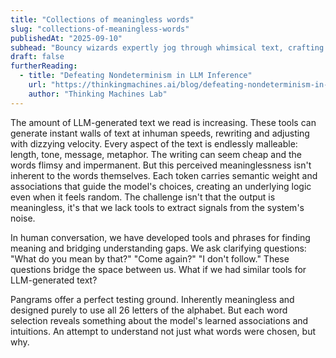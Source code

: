 ```yaml
---
title: "Collections of meaningless words"
slug: "collections-of-meaningless-words"
publishedAt: "2025-09-10"
subhead: "Bouncy wizards expertly jog through whimsical text, crafting zany verbal quips and jokes."
draft: false
furtherReading:
  - title: "Defeating Nondeterminism in LLM Inference"
    url: "https://thinkingmachines.ai/blog/defeating-nondeterminism-in-llm-inference/"
    author: "Thinking Machines Lab"
---
```


The amount of LLM-generated text we read is increasing. These tools can generate instant walls of text at inhuman speeds, rewriting and adjusting with dizzying velocity. Every aspect of the text is endlessly malleable: length, tone, message, metaphor. The writing can seem cheap and the words flimsy and impermanent. But this perceived meaninglessness isn't inherent to the words themselves. Each token carries semantic weight and associations that guide the model's choices, creating an underlying logic even when it feels random. The challenge isn't that the output is meaningless, it's that we lack tools to extract signals from the system's noise.

In human conversation, we have developed tools and phrases for finding meaning and bridging understanding gaps. We ask clarifying questions: "What do you mean by that?" "Come again?" "I don't follow." These questions bridge the space between us. What if we had similar tools for LLM-generated text?

Pangrams offer a perfect testing ground. Inherently meaningless and designed purely to use all 26 letters of the alphabet. But each word selection reveals something about the model's learned associations and intuitions. An attempt to understand not just what words were chosen, but why.
